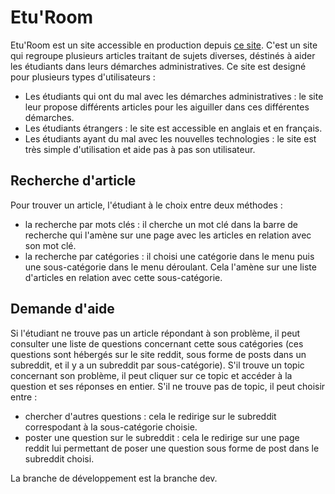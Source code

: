 Etu'Room
=================

Etu'Room est un site accessible en production depuis [ce site](http://51.83.252.127/). C'est un site qui regroupe plusieurs articles traitant de sujets diverses, déstinés à aider les étudiants dans leurs démarches administratives.
Ce site est designé pour plusieurs types d'utilisateurs :
- Les étudiants qui ont du mal avec les démarches administratives : le site leur propose différents articles pour les aiguiller dans ces différentes démarches.
- Les étudiants étrangers : le site est accessible en anglais et en français.
- Les étudiants ayant du mal avec les nouvelles technologies : le site est très simple d'utilisation et aide pas à pas son utilisateur.

Recherche d'article
-----------------

Pour trouver un article, l'étudiant à le choix entre deux méthodes :
- la recherche par mots clés : il cherche un mot clé dans la barre de recherche qui l'amène sur une page avec les articles en relation avec son mot clé.
- la recherche par catégories : il choisi une catégorie dans le menu puis une sous-catégorie dans le menu déroulant. Cela l'amène sur une liste d'articles en relation avec cette sous-catégorie.


Demande d'aide
-----------------

Si l'étudiant ne trouve pas un article répondant à son problème, il peut consulter une liste de questions concernant cette sous catégories (ces questions sont hébergés sur le site reddit, sous forme de posts dans un subreddit, et il y a un subreddit par sous-catégorie).
S'il trouve un topic concernant son problème, il peut cliquer sur ce topic et accéder à la question et ses réponses en entier.
S'il ne trouve pas de topic, il peut choisir entre :
- chercher d'autres questions : cela le redirige sur le subreddit correspodant à la sous-catégorie choisie.
- poster une question sur le subreddit : cela le redirige sur une page reddit lui permettant de poser une question sous forme de post dans le subreddit choisi.

La branche de développement est la branche dev.